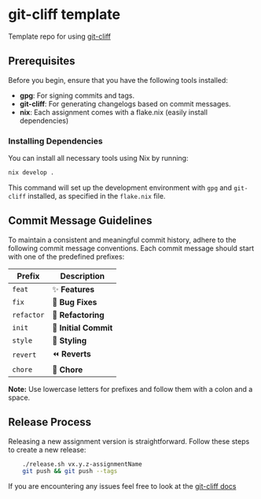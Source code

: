 # git-cliff template

Template repo for using [git-cliff](https://github.com/orhun/git-cliff)

## Prerequisites

Before you begin, ensure that you have the following tools installed:

- **gpg**: For signing commits and tags.
- **git-cliff**: For generating changelogs based on commit messages.
- **nix**: Each assignment comes with a flake.nix (easily install dependencies)  

### Installing Dependencies

You can install all necessary tools using Nix by running:

```bash
nix develop .
```

This command will set up the development environment with `gpg` and `git-cliff` installed, as specified in the `flake.nix` file.

## Commit Message Guidelines

To maintain a consistent and meaningful commit history, adhere to the following commit message conventions. Each commit message should start with one of the predefined prefixes:

| Prefix     | Description                  |
|------------|------------------------------|
| `feat`     | :sparkles: **Features**      |
| `fix`      | :bug: **Bug Fixes**          |
| `refactor` | :tractor: **Refactoring**    |
| `init`     | :tada: **Initial Commit**    |
| `style`    | :art: **Styling**            |
| `revert`   | :rewind: **Reverts**         |
| `chore`    | :wrench: **Chore**           |

**Note:** Use lowercase letters for prefixes and follow them with a colon and a space.

## Release Process

Releasing a new assignment version is straightforward. Follow these steps to create a new release:

```bash
    ./release.sh vx.y.z-assignmentName
    git push && git push --tags
```

If you are encountering any issues feel free to look at the [git-cliff docs](https://github.com/orhun/git-cliff.git)
